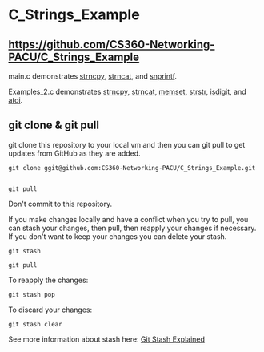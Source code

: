 # C_Strings_Example

## https://github.com/CS360-Networking-PACU/C_Strings_Example


main.c demonstrates [strncpy](https://linux.die.net/man/3/strncpy), [strncat](https://linux.die.net/man/3/strncat), and [snprintf](https://linux.die.net/man/3/snprintf).

Examples_2.c demonstrates [strncpy](https://linux.die.net/man/3/strncpy), [strncat](https://linux.die.net/man/3/strncat), [memset](https://linux.die.net/man/3/memset), [strstr](https://linux.die.net/man/3/strstr), [isdigit](https://linux.die.net/man/3/isdigit), and [atoi](https://linux.die.net/man/3/atoi).


## git clone & git pull
git clone this repository to your local vm and then you can git pull to get updates from GitHub as they are added.

```
git clone ggit@github.com:CS360-Networking-PACU/C_Strings_Example.git


git pull
```

Don't commit to this repository.  

If you make changes locally and have a conflict when you try to pull, you can stash your changes, then pull, then reapply your changes if necessary.  If you don't want to keep your changes you can delete your stash.


```
git stash

git pull
```

To reapply the changes:
```
git stash pop
```

To discard your changes:
```
git stash clear
```

See more information about stash here: [Git Stash Explained](https://www.freecodecamp.org/news/git-stash-explained/)

